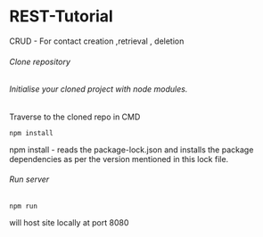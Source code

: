 # REST-Tutorial
CRUD - For contact creation ,retrieval , deletion

###### Clone repository

###### Initialise your cloned project with node modules.
Traverse to the cloned repo in CMD
```
npm install
```
npm install - reads the package-lock.json and installs the package dependencies as per the version mentioned in this lock file.

###### Run server
```
npm run 
```
will host site locally at port 8080


